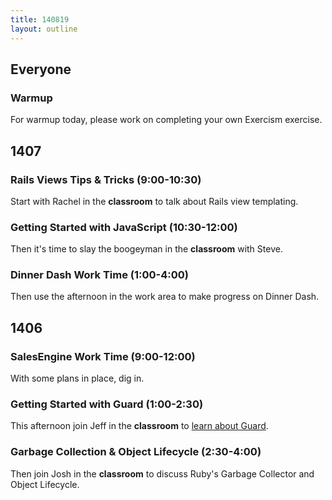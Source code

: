 ```yaml
---
title: 140819
layout: outline
---
```


## Everyone

### Warmup

For warmup today, please work on completing your own Exercism exercise.

## 1407

### Rails Views Tips & Tricks (9:00-10:30)

Start with Rachel in the **classroom** to talk about Rails view templating.

### Getting Started with JavaScript (10:30-12:00)

Then it's time to slay the boogeyman in the **classroom** with Steve.

### Dinner Dash Work Time (1:00-4:00)

Then use the afternoon in the work area to make progress on Dinner Dash.

## 1406

### SalesEngine Work Time (9:00-12:00)

With some plans in place, dig in.

### Getting Started with Guard (1:00-2:30)

This afternoon join Jeff in the **classroom** to
[learn about Guard](http://tutorials.jumpstartlab.com/topics/guard.html).

### Garbage Collection & Object Lifecycle (2:30-4:00)

Then join Josh in the **classroom** to discuss Ruby's Garbage Collector and
Object Lifecycle.
